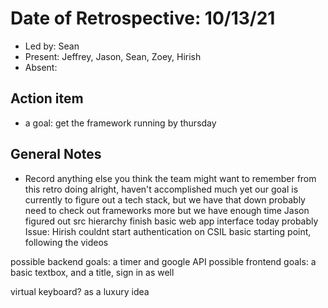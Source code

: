 # Date of Retrospective: 10/13/21

* Led by: Sean
* Present: Jeffrey, Jason, Sean, Zoey, Hirish
* Absent:

## Action item

* a goal: get the framework running by thursday

## General Notes

* Record anything else you think the team might want to remember from this retro
doing alright, haven't accomplished much yet
our goal is currently to figure out a tech stack, but we have that down
probably need to check out frameworks more but we have enough time
Jason figured out src hierarchy
finish basic web app interface today probably
Issue: Hirish couldnt start authentication on CSIL
basic starting point, following the videos

possible backend goals: a timer and google API
possible frontend goals: a basic textbox, and a title, sign in as well

virtual keyboard? as a luxury idea
